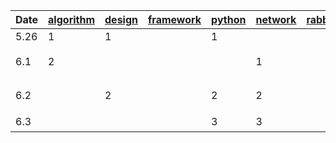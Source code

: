 |  Date   | [algorithm](algorithm)  | [design](design)  | [framework](framework)  | [python](python)  | [network](network)  | [rabbitmq](rabbitmq)  | [redis](redis)  |  [system](system)  |  [mysql](mysql)  |   [leetcode](https://leetcode-cn.com/)  | 
|  ----   |  ----   |  ----   |  ----   |  ----   |  ----   |  ----   |  ----   |  ----   |  ----   | ----   |
| 5.26    | 1 | 1 |  | 1 |  |  | 1 | 1 | 1 |  |
| 6.1    | 2 |  |  |  | 1 |  |  |  |  | [矩阵中的路径](https://leetcode-cn.com/problems/ju-zhen-zhong-de-lu-jing-lcof/) |
| 6.2    |  | 2 |  | 2 | 2 |  |  | 2 |  | [机器人的运动范围](https://leetcode-cn.com/problems/ji-qi-ren-de-yun-dong-fan-wei-lcof/) |
| 6.3    |  |  |  | 3 | 3 |  |2 | 3 | 2 | [剪绳子](https://leetcode-cn.com/problems/jian-sheng-zi-lcof/) |